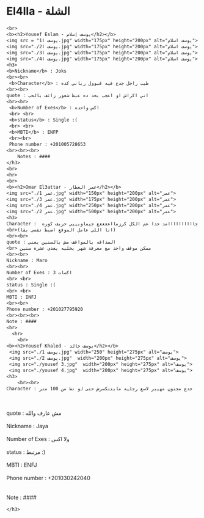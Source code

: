 <!DOCTYPE html>
<html lang="en">
<head>
    <title>El4lla</title>
    <meta charset="UTF-8">
    <meta name="viewport" content="width=device-width, initial-scale=1.0">
    <link rel="Stylesheet" href="Style.css">
    <meta discreption="شلة معاقين كده حبيت اسيحلهم">
    <title>Document</title>
</head>

<body>
    <b><h1>El4lla - الشلة</h1></b>


    
    <br>
    <b><h2>Yousef Eslam - يوسف إسلام</h2></b>
    <img src = "يوسف ا1.jpg" width="175px" height="200px" alt="يوسف اسلام">
    <img src="./يوسف ا2.jpg" width="175px" height="200px" alt="يوسف اسلام">
    <img src="./يوسف ا3.jpg" width="175px" height="200px" alt="يوسف اسلام">
    <img src="./يوسف ا4.jpg" width="175px" height="200px" alt="يوسف اسلام">
    <h3>
    <b>Nickname</b> : Joks
    <br><br>
     <b>Character</b> : طيب راجل جدع فيه قبوول رباني كده
    <br><br>
    quote : اني اكراش او اعجب بحد ده عبط شعور زائف بالحب
    <br><br>
     <b>Number of Exes</b> : اكس واحده 
     <br> <br>
     <b>status</b> : Single :( 
     <br> <br>
     <b>MBTI</b> : ENFP
     <br><br>
     Phone number : +201005728653
    <br><br><br>
        Notes : ####
    </h3>
    <br>
    <hr>
    <br>
    <b><h2>Omar El3attar - عمر العطار</h2></b>
    <img src="./عمر 1.jpg" width="150px" height="200px" alt="عمر">
    <img src="./عمر 3.jpg" width="175px" height="200px" alt="عمر">
    <img src="./عمر 4.jpg" width="250px" height="200px" alt="عمر">
    <img src="./عمر 2.jpg" width="500px" height="200px" alt="عمر">
    <h3>
    Character :  جاااااااااامد جدا عم الكل كرزمااععععع جيماويييي حريف كوره 
    <br>(انا اللي عامل الموقع اضبط نفسي بقا)
    <br><br>
    quote : الصداقه بالمواقف مش بالسنين يعني
    <br> ممكن موقف واحد مع معرفة شهر يخليه يعدي عشرة سنين
    <br><br>
    Nickname : Maro      
    <br><br>
    Number of Exes : 3 اكسات
    <br> <br>
    status : Single :( 
    <br> <br>
    MBTI : INFJ
    <br><br>
    Phone number : +201027795920       
    <br><br><br>
    Note : ####
    <br>
      <hr>
        <br>
    <b><h2>Yousef Khaled - يوسف خالد</h2></b>
     <img src="./يوسف 1.jpg" width="250" height="275px" alt="يوسف">
     <img src="./يوسف 2.jpg"  width="200px" height="275px" alt="يوسف">
     <img src="./yousef 3.jpg"  width="200px" height="275px" alt="يوسف">
     <img src="./yousef 4.jpg"  width="200px" height="275px" alt="يوسف">
    <h3>
        <br><br>
    Character : جدع مجنون مهيبر لاسع رجليه مابتتكسرش حتى لو نط من 100 متر
   <br><br>
   quote : مش عارف والله
   <br><br>
     Nickname : Jaya 
       <br><br>
        Number of Exes : ولا اكس 
        <br> <br>
        status : مرتبط :) 
        <br> <br>
        MBTI : ENFJ
        <br><br>
        Phone number : +201030242040
        <br><br><br>
        Note : ####

    </h3>
</body>
</html>
